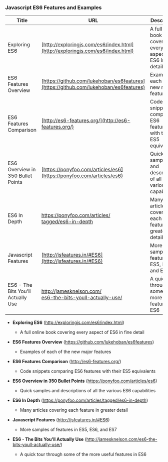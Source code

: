 
### Javascript ES6 Features and Examples

| Title | URL | Description |
|---|---|---|
| Exploring ES6 | [http://exploringjs.com/es6/index.html](http://exploringjs.com/es6/index.html) | A full online book covering every aspect of ES6 in fine detail |
| ES6 Features Overview | [https://github.com/lukehoban/es6features](https://github.com/lukehoban/es6features) | Examples of each of the new major features |
| ES6 Features Comparison | [http://es6-features.org/](http://es6-features.org/) | Code snippets comparing ES6 features with their ES5 equivalents |
| ES6 Overview in 350 Bullet Points | [https://ponyfoo.com/articles/es6](https://ponyfoo.com/articles/es6) | Quick samples and descriptions of all the various ES6 capabilities |
| ES6 In Depth | [https://ponyfoo.com/articles/<br>tagged/es6-in-depth](https://ponyfoo.com/articles/tagged/es6-in-depth) | Many articles covering each feature in greater detail |
| Javascript Features | [http://jsfeatures.in/#ES6](http://jsfeatures.in/#ES6) | More samples of features in ES5, ES6, and ES7 |
| ES6 - The Bits You'll Actually Use | [http://jamesknelson.com/<br>es6-the-bits-youll-actually-use/](http://jamesknelson.com/es6-the-bits-youll-actually-use/) | A quick tour through some of the more useful features in ES6 |

- **Exploring ES6** (http://exploringjs.com/es6/index.html)
  - A full online book covering every aspect of ES6 in fine detail  
- **ES6 Features Overview** (https://github.com/lukehoban/es6features)
  - Examples of each of the new major features
- **ES6 Features Comparison** (http://es6-features.org/)
  - Code snippets comparing ES6 features with their ES5 equivalents  
- **ES6 Overview in 350 Bullet Points** (https://ponyfoo.com/articles/es6)
  - Quick samples and descriptions of all the various ES6 capabilities  
  
  
  
  
- **ES6 In Depth** (https://ponyfoo.com/articles/tagged/es6-in-depth)
  - Many articles covering each feature in greater detail  
  
- **Javascript Features** (http://jsfeatures.in/#ES6)
  - More samples of features in ES5, ES6, and ES7  
  
- **ES6 - The Bits You'll Actually Use** (http://jamesknelson.com/es6-the-bits-youll-actually-use/)
  - A quick tour through some of the more useful features in ES6  
  
